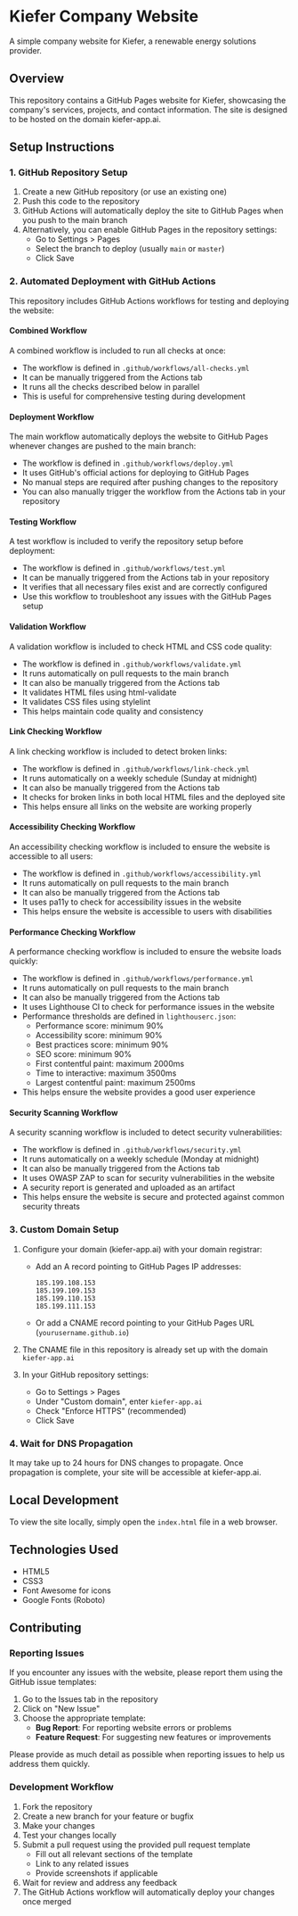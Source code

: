 # Kiefer Company Website

A simple company website for Kiefer, a renewable energy solutions provider.

## Overview

This repository contains a GitHub Pages website for Kiefer, showcasing the company's services, projects, and contact information. The site is designed to be hosted on the domain kiefer-app.ai.

## Setup Instructions

### 1. GitHub Repository Setup

1. Create a new GitHub repository (or use an existing one)
2. Push this code to the repository
3. GitHub Actions will automatically deploy the site to GitHub Pages when you push to the main branch
4. Alternatively, you can enable GitHub Pages in the repository settings:
   - Go to Settings > Pages
   - Select the branch to deploy (usually `main` or `master`)
   - Click Save

### 2. Automated Deployment with GitHub Actions

This repository includes GitHub Actions workflows for testing and deploying the website:

#### Combined Workflow

A combined workflow is included to run all checks at once:

- The workflow is defined in `.github/workflows/all-checks.yml`
- It can be manually triggered from the Actions tab
- It runs all the checks described below in parallel
- This is useful for comprehensive testing during development

#### Deployment Workflow

The main workflow automatically deploys the website to GitHub Pages whenever changes are pushed to the main branch:

- The workflow is defined in `.github/workflows/deploy.yml`
- It uses GitHub's official actions for deploying to GitHub Pages
- No manual steps are required after pushing changes to the repository
- You can also manually trigger the workflow from the Actions tab in your repository

#### Testing Workflow

A test workflow is included to verify the repository setup before deployment:

- The workflow is defined in `.github/workflows/test.yml`
- It can be manually triggered from the Actions tab in your repository
- It verifies that all necessary files exist and are correctly configured
- Use this workflow to troubleshoot any issues with the GitHub Pages setup

#### Validation Workflow

A validation workflow is included to check HTML and CSS code quality:

- The workflow is defined in `.github/workflows/validate.yml`
- It runs automatically on pull requests to the main branch
- It can also be manually triggered from the Actions tab
- It validates HTML files using html-validate
- It validates CSS files using stylelint
- This helps maintain code quality and consistency

#### Link Checking Workflow

A link checking workflow is included to detect broken links:

- The workflow is defined in `.github/workflows/link-check.yml`
- It runs automatically on a weekly schedule (Sunday at midnight)
- It can also be manually triggered from the Actions tab
- It checks for broken links in both local HTML files and the deployed site
- This helps ensure all links on the website are working properly

#### Accessibility Checking Workflow

An accessibility checking workflow is included to ensure the website is accessible to all users:

- The workflow is defined in `.github/workflows/accessibility.yml`
- It runs automatically on pull requests to the main branch
- It can also be manually triggered from the Actions tab
- It uses pa11y to check for accessibility issues in the website
- This helps ensure the website is accessible to users with disabilities

#### Performance Checking Workflow

A performance checking workflow is included to ensure the website loads quickly:

- The workflow is defined in `.github/workflows/performance.yml`
- It runs automatically on pull requests to the main branch
- It can also be manually triggered from the Actions tab
- It uses Lighthouse CI to check for performance issues in the website
- Performance thresholds are defined in `lighthouserc.json`:
  - Performance score: minimum 90%
  - Accessibility score: minimum 90%
  - Best practices score: minimum 90%
  - SEO score: minimum 90%
  - First contentful paint: maximum 2000ms
  - Time to interactive: maximum 3500ms
  - Largest contentful paint: maximum 2500ms
- This helps ensure the website provides a good user experience

#### Security Scanning Workflow

A security scanning workflow is included to detect security vulnerabilities:

- The workflow is defined in `.github/workflows/security.yml`
- It runs automatically on a weekly schedule (Monday at midnight)
- It can also be manually triggered from the Actions tab
- It uses OWASP ZAP to scan for security vulnerabilities in the website
- A security report is generated and uploaded as an artifact
- This helps ensure the website is secure and protected against common security threats

### 3. Custom Domain Setup

1. Configure your domain (kiefer-app.ai) with your domain registrar:
   - Add an A record pointing to GitHub Pages IP addresses:
     ```
     185.199.108.153
     185.199.109.153
     185.199.110.153
     185.199.111.153
     ```
   - Or add a CNAME record pointing to your GitHub Pages URL (`yourusername.github.io`)

2. The CNAME file in this repository is already set up with the domain `kiefer-app.ai`

3. In your GitHub repository settings:
   - Go to Settings > Pages
   - Under "Custom domain", enter `kiefer-app.ai`
   - Check "Enforce HTTPS" (recommended)
   - Click Save

### 4. Wait for DNS Propagation

It may take up to 24 hours for DNS changes to propagate. Once propagation is complete, your site will be accessible at kiefer-app.ai.

## Local Development

To view the site locally, simply open the `index.html` file in a web browser.   

## Technologies Used

- HTML5
- CSS3
- Font Awesome for icons
- Google Fonts (Roboto)

## Contributing

### Reporting Issues

If you encounter any issues with the website, please report them using the GitHub issue templates:

1. Go to the Issues tab in the repository
2. Click on "New Issue"
3. Choose the appropriate template:
   - **Bug Report**: For reporting website errors or problems
   - **Feature Request**: For suggesting new features or improvements

Please provide as much detail as possible when reporting issues to help us address them quickly.

### Development Workflow

1. Fork the repository
2. Create a new branch for your feature or bugfix
3. Make your changes
4. Test your changes locally
5. Submit a pull request using the provided pull request template
   - Fill out all relevant sections of the template
   - Link to any related issues
   - Provide screenshots if applicable
6. Wait for review and address any feedback
7. The GitHub Actions workflow will automatically deploy your changes once merged
